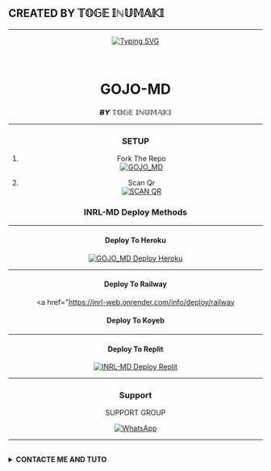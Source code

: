 ## CREATED BY 𝕋𝕆𝔾𝔼 𝕀ℕ𝕌𝕄𝔸𝕂𝕀

***

<div align="center">
<a href="https://git.io/typing-svg"><img src="https://i.imgur.com/P7guXg2.jpg" alt="Typing SVG" /></a>
  </p>
  <br>
</p>
<h1 align="center"> GOJO-MD 
</h1>
<p align="center">  𝘽𝙔 𝕋𝕆𝔾𝔼 𝕀ℕ𝕌𝕄𝔸𝕂𝕀 

----

### SETUP

1. Fork The Repo
    <br>
<a href="https://github.com/Toge123456/GOJO_MD/tree/main/fork"><img title="GOJO_MD" src="https://img.shields.io/badge/FORK INRL-MD-h?color=black&style=for-the-badge&logo=stackshare"></a>

2. Scan Qr
    <br>
<a href="https://replit.com/@Itxxwasi/WASI-TECH-BOT"><img title="SCAN QR" src="https://img.shields.io/badge/SCAN QR CODE-h?color=black&style=for-the-badge&logo=msi"></a>



### INRL-MD Deploy Methods

-------

#### Deploy To Heroku 

<a href="https://heroku.com/deploy?template=https://github.com/Toge123456/GOJO_MD/tree/main"><img title="GOJO_MD Deploy Heroku" src="https://img.shields.io/badge/DEPLOY HEROKU-h?color=black&style=for-the-badge&logo=heroku"></a>


---
#### Deploy To Railway

<a href="https://inrl-web.onrender.com/info/deploy/railway
#### Deploy To Koyeb


---
#### Deploy To Replit

<a href="https://repl.it/github/DENZO-UCHIWA/BLAST-MD"><img title="INRL-MD Deploy Replit" src="https://img.shields.io/badge/DEPLOY REPLIT-h?color=black&style=for-the-badge&logo=Replit"></a>

---
 

 ### Support

SUPPORT GROUP

<a href="https://chat.whatsapp.com/Lk3Hn9QqbGJKYSlZMVpNp5"><img alt="WhatsApp" src="https://camo.githubusercontent.com/2157131829ac512183ee8f8b6c6f803688a4cc66a2e686602844e80478401a7c/68747470733a2f2f696d672e736869656c64732e696f2f62616467652f4a6f696e2047726f75702d3235443336363f7374796c653d666f722d7468652d6261646765266c6f676f3d7768617473617070266c6f676f436f6c6f723d7768697465"/></a>


---

</div>

## <!-- CONTACTE ME -->
<b><details><summary>CONTACTE ME AND TUTO </summary></b>


 ## *TUTORIAL VIDEO HERE⬇️⬇️⬇️*

<a align="left">
  <a href="https://youtube.com/@kenzo3146?si=baG-wR2A--MhhK57">
    <img alt=Support height="100" src="https://i.imgur.com/PT9ZVEf.jpg"> 
  </p>
    
 ## ```𝘊𝘰𝘯𝘵𝘢𝘤𝘵 𝘔𝘦```
   <a href="https://wa.me/message/NXEZ4YCTL3VMN1">
    <img src="https://www.svgrepo.com/show/122874/whatsapp.svg" align="centre" width="100" />
    
</p>
  



## Please brother🤧🥺🥺🥺 cofre me.!🌟

&nbsp;&nbsp;&nbsp;&nbsp;&nbsp;&nbsp;&nbsp;<a href="https://www.buymeacoffee.com/tresorngal2">
  <img src="https://i.ibb.co/KNnhcvX/bmc-button.png" alt="Buy Me Coffee please" height="40" width="150" style="margin-left: 60px;">
</a>

---
